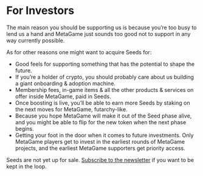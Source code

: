 ﻿
# For Investors

The main reason you should be supporting us is because you’re too busy to lend us a hand and MetaGame just sounds too good not to support in any way currently possible.

  

As for other reasons one might want to acquire Seeds for:

-   Good feels for supporting something that has the potential to shape the future.
-   If you’re a holder of crypto, you should probably care about us building a giant onboarding & adoption machine.
-   Membership fees, in-game items & all the other products & services on offer inside MetaGame, paid in Seeds.
-   Once boosting is live, you’ll be able to earn more Seeds by staking on the next moves for MetaGame, futarchy-like.
-   Because you hope MetaGame will make it out of the Seed phase alive, and you might be able to flip for the new token when the next phase begins.
-   Getting your foot in the door when it comes to future investments. Only MetaGame players get to invest in the earliest rounds of MetaGame projects, and the earliest MetaGame supporters get priority access.
    

  
Seeds are not yet up for sale. [Subscribe to the newsletter](https://metagame.substack.com/) if you want to be kept in the loop.
